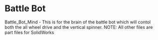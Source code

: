 # Battle Bot
Battle_Bot_Mind - This is for the brain of the battle bot which will contol both the all wheel drive and the vertical spinner.
NOTE: All other files are part files for SolidWorks



